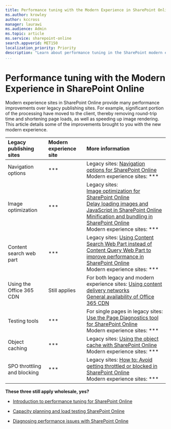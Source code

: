 ```yaml
---
title: Performance tuning with the Modern Experience in SharePoint Online
ms.author: krowley
author: kccross
manager: laurawi
ms.audience: Admin
ms.topic: article
ms.service: sharepoint-online
search.appverid: MET150
localization_priority: Priority
description: "Learn about performance tuning in the SharePoint modern experience."
...
```


# Performance tuning with the Modern Experience in SharePoint Online

Modern experience sites in SharePoint Online provide many performance improvements over legacy publishing sites. For example, significant portion of the processing have moved to the client, thereby removing round-trip time and shortening page loads, as well as speeding up image rendering. This article details some of the improvements brought to you with the new modern experience.

|**Legacy publishing sites**|**Modern experience site**|**More information**|
|:-----|:-----|:-----|
|Navigation options|***|Legacy sites: [Navigation options for SharePoint Online](https://docs.microsoft.com/en-us/office365/enterprise/navigation-options-for-sharepoint-online)<br>Modern experience sites: ***|
|Image optimization|***|Legacy sites:<br>[Image optimization for SharePoint Online](https://docs.microsoft.com/en-us/office365/enterprise/image-optimization-for-sharepoint-online)<br>[Delay loading images and JavaScript in SharePoint Online](https://docs.microsoft.com/en-us/office365/enterprise/delay-loading-images-and-javascript-in-sharepoint-online)<br>[Minification and bundling in SharePoint Online](https://docs.microsoft.com/en-us/office365/enterprise/minification-and-bundling-in-sharepoint-online)<br>Modern experience sites: ***|
|Content search web part|***|Legacy sites: [Using Content Search Web Part instead of Content Query Web Part to improve performance in SharePoint Online](https://docs.microsoft.com/en-us/office365/enterprise/using-content-search-web-part-instead-of-content-query-web-part-to-improve-perfo)<br>Modern experience sites: ***|
|Using the Office 365 CDN|Still applies|For both legacy and modern experience sites: [Using content delivery networks](https://docs.microsoft.com/en-us/office365/enterprise/using-content-delivery-networks-with-sharepoint-online)<br>[General availability of Office 365 CDN](https://dev.office.com/blogs/general-availability-of-office-365-cdn)|
|Testing tools|***|For single pages in legacy sites: [Use the Page Diagnostics tool for SharePoint Online](https://docs.microsoft.com/en-us/office365/enterprise/page-diagnostics-for-spo)<br>Modern experience sites: ***|
|Object caching|***|Legacy sites: [Using the object cache with SharePoint Online](https://docs.microsoft.com/en-us/office365/enterprise/using-the-object-cache-with-sharepoint-online)<br>Modern experience sites: ***|
|SPO throttling and blocking|***|Legacy sites: [How to: Avoid getting throttled or blocked in SharePoint Online](https://msdn.microsoft.com/en-us/library/office/dn889829.aspx)<br>Modern experience sites: ***|

**These three still apply wholesale, yes?**

-   [Introduction to performance tuning for SharePoint Online](https://docs.microsoft.com/en-us/office365/enterprise/introduction-to-performance-tuning-for-sharepoint-online)

-   [Capacity planning and load testing SharePoint Online](https://docs.microsoft.com/en-us/office365/enterprise/capacity-planning-and-load-testing-sharepoint-online)

-   [Diagnosing performance issues with SharePoint Online](https://docs.microsoft.com/en-us/office365/enterprise/diagnosing-performance-issues-with-sharepoint-online)
